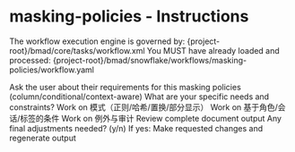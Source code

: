 # masking-policies - Instructions

<critical>The workflow execution engine is governed by: {project-root}/bmad/core/tasks/workflow.xml</critical>
<critical>You MUST have already loaded and processed: {project-root}/bmad/snowflake/workflows/masking-policies/workflow.yaml</critical>

<workflow>

<step n="1" goal="Understand Requirements">
<action>Ask the user about their requirements for this masking policies (column/conditional/context-aware)</action>
<ask>What are your specific needs and constraints?</ask>
</step>

<step n="2" goal="模式（正则/哈希/置换/部分显示）">
<action>Work on 模式（正则/哈希/置换/部分显示）</action>
<template-output section="patterns"/>
</step>

<step n="3" goal="基于角色/会话/标签的条件">
<action>Work on 基于角色/会话/标签的条件</action>
<template-output section="context"/>
</step>

<step n="4" goal="例外与审计">
<action>Work on 例外与审计</action>
<template-output section="exceptions"/>
</step>

<step n="5" goal="Review and Finalize">
<action>Review complete document output</action>
<ask>Any final adjustments needed? (y/n)</ask>
<check>If yes:</check>
  <action>Make requested changes and regenerate output</action>
</step>

</workflow>
